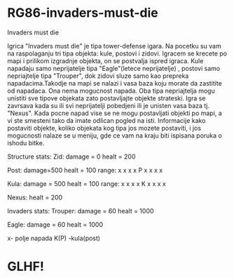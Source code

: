 # RG86-invaders-must-die
Invaders must die

Igrica "Invaders must die" je tipa tower-defense igara. Na pocetku su vam na raspolaganju tri tipa objekta: kule, postovi i zidovi. Igracem se krecete po mapi i prilikom izgradnje objekta, on se postvalja ispred igraca. Kule napadaju samo neprijatelje tipa "Eagle"(letece neprijatelje) , postovi samo nepriajtelje tipa "Trouper", dok zidovi sluze samo kao prepreka napadacima.Takodje na mapi se nalazi i vasa baza koju morate da zastitite od napadaca. Ona nema mogucnost napada. Oba tipa nepriajtelja mogu unistiti sve tipove objekata zato postavljajte objekte strateski. Igra se zavrsava kada su ili svi neprijatelji pobedjeni ili je unisten vasa baza tj. "Nexus". Kada pocne napad vise se ne mogu postavljati objekti po mapi, a vi ste smesteni tako da imate odlican pogled na isti. Informacije kako postaviti objekte, koliko objekata kog tipa jos mozete postaviti, i jos mogucnosti nalaze se u meniju, gde ce vam na kraju biti ispisana poruka o ishodu bitke.  

Structure stats:
Zid:
	damage = 0
	healt = 200

Post:
	damage=500
	healt = 100
	range:
		x x x
		x P x
		x x x

Kula:
	damage = 500
	healt = 100
	range:
		x x x
		x K x
		x x x

Nexus:
	healt = 200

Invaders stats:
Trouper:
	damage = 60
	healt = 1000
	

Eagle:
	damage = 60
	healt = 1000
	
x- polje napada
K(P) -kula(post)

# GLHF!
